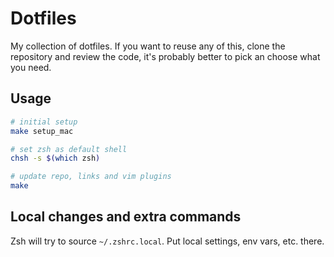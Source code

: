 # Dotfiles

My collection of dotfiles. If you want to reuse any of this, clone the
repository and review the code, it's probably better to pick an choose
what you need.

## Usage

``` sh
# initial setup
make setup_mac

# set zsh as default shell
chsh -s $(which zsh)

# update repo, links and vim plugins
make
```

## Local changes and extra commands

Zsh will try to source `~/.zshrc.local`. Put local settings, env vars,
etc. there.
